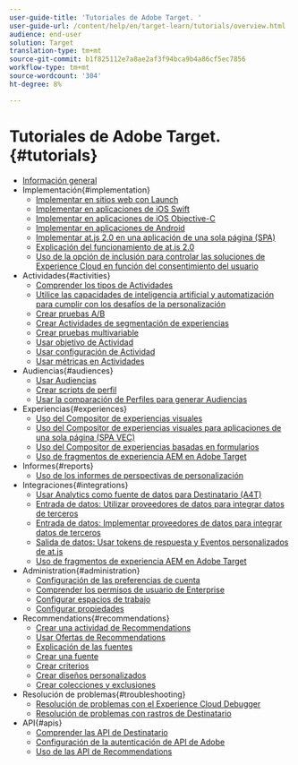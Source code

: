 ```yaml
---
user-guide-title: 'Tutoriales de Adobe Target. '
user-guide-url: /content/help/en/target-learn/tutorials/overview.html
audience: end-user
solution: Target
translation-type: tm+mt
source-git-commit: b1f825112e7a8ae2af3f94bca9b4a86cf5ec7856
workflow-type: tm+mt
source-wordcount: '304'
ht-degree: 8%

---
```



# Tutoriales de Adobe Target.  {#tutorials}

+ [Información general](../overview.md)
+ Implementación{#implementation}
   + [Implementar en sitios web con Launch](https://docs.adobe.com/content/help/en/experience-cloud/implementing-in-websites-with-launch/index.html)
   + [Implementar en aplicaciones de iOS Swift](https://docs.adobe.com/content/help/en/experience-cloud/implementing-in-mobile-ios-swift-apps-with-launch/index.html)
   + [Implementar en aplicaciones de iOS Objective-C](https://docs.adobe.com/content/help/en/experience-cloud/implementing-in-mobile-ios-objective-c-apps-with-launch/index.html)
   + [Implementar en aplicaciones de Android](https://docs.adobe.com/content/help/en/experience-cloud/implementing-in-mobile-android-apps-with-launch/index.html)
   + [Implementar at.js 2.0 en una aplicación de una sola página (SPA)](../implementation/implement-atjs-20-in-a-single-page-application.md)
   + [Explicación del funcionamiento de at.js 2.0](../implementation/understanding-how-atjs-20-works.md)
   + [Uso de la opción de inclusión para controlar las soluciones de Experience Cloud en función del consentimiento del usuario](https://docs.adobe.com/content/help/en/core-services-learn/tutorials/id-service/use-opt-in-to-control-experience-cloud-activities-based-on-user-consent.html)
+ Actividades{#activities}
   + [Comprender los tipos de Actividades](../activities/understanding-the-types-of-activities.md)
   + [Utilice las capacidades de inteligencia artificial y automatización para cumplir con los desafíos de la personalización](../activities/use-the-artificial-intelligence-and-automation-capabilities-to-meet-the-challenges-of-personalization.md)
   + [Crear pruebas A/B](../activities/create-ab-tests.md)
   + [Crear Actividades de segmentación de experiencias](../activities/create-experience-targeting-activities.md)
   + [Crear pruebas multivariable](../activities/create-multivariate-tests.md)
   + [Usar objetivo de Actividad](../activities/use-activity-targeting.md)
   + [Usar configuración de Actividad](../activities/use-activity-settings.md)
   + [Usar métricas en Actividades](../activities/use-metrics-in-activities.md)
+ Audiencias{#audiences}
   + [Usar Audiencias](../audiences/use-audiences.md)
   + [Crear scripts de perfil](../audiences/create-profile-scripts.md)
   + [Usar la comparación de Perfiles para generar Audiencias](../audiences/use-profile-comparison-to-build-audiences.md)
+ Experiencias{#experiences}
   + [Uso del Compositor de experiencias visuales](../experiences/use-the-visual-experience-composer.md)
   + [Uso del Compositor de experiencias visuales para aplicaciones de una sola página (SPA VEC)](../experiences/use-the-visual-experience-composer-for-single-page-applications.md)
   + [Uso del Compositor de experiencias basadas en formularios](../experiences/use-the-form-based-experience-composer.md)
   + [Uso de fragmentos de experiencia AEM en Adobe Target](https://helpx.adobe.com/experience-manager/kt/sites/using/experience-fragment-target-offer-feature-video-use.html)
+ Informes{#reports}
   + [Uso de los informes de perspectivas de personalización](../reports/use-the-personalization-insights-reports.md)
+ Integraciones{#integrations}
   + [Usar Analytics como fuente de datos para Destinatario (A4T)](../integrations/use-analytics-as-a-data-source-a4t.md)
   + [Entrada de datos: Utilizar proveedores de datos para integrar datos de terceros](../integrations/use-data-providers-to-integrate-third-party-data.md)
   + [Entrada de datos: Implementar proveedores de datos para integrar datos de terceros](../integrations/implement-data-providers-to-integrate-third-party-data.md)
   + [Salida de datos: Usar tokens de respuesta y Eventos personalizados de at.js](../integrations/use-response-tokens-and-atjs-custom-events.md)
   + [Uso de fragmentos de experiencia AEM en Adobe Target](https://helpx.adobe.com/experience-manager/kt/sites/using/experience-fragment-target-offer-feature-video-use.html)
+ Administration{#administration}
   + [Configuración de las preferencias de cuenta](../administration/set-up-account-preferences.md)
   + [Comprender los permisos de usuario de Enterprise](../administration/understanding-enterprise-user-permissions.md)
   + [Configurar espacios de trabajo](../administration/set-up-workspaces.md)
   + [Configurar propiedades](../administration/set-up-properties.md)
+ Recommendations{#recommendations}
   + [Crear una actividad de Recommendations](../recommendations/create-a-recommendations-activity.md)
   + [Usar Ofertas de Recommendations](../recommendations/use-recommendations-offers.md)
   + [Explicación de las fuentes](../recommendations/understanding-feeds.md)
   + [Crear una fuente](../recommendations/create-a-feed.md)
   + [Crear criterios](../recommendations/create-criteria.md)
   + [Crear diseños personalizados](../recommendations/create-custom-designs.md)
   + [Crear colecciones y exclusiones](../recommendations/create-collections-and-exclusions.md)
+ Resolución de problemas{#troubleshooting}
   + [Resolución de problemas con el Experience Cloud Debugger](../troubleshooting/troubleshoot-with-the-experience-cloud-debugger.md)
   + [Resolución de problemas con rastros de Destinatario](../troubleshooting/troubleshoot-with-target-traces.md)
+ API{#apis}
   + [Comprender las API de Destinatario](../apis/api-overview.md)
   + [Configuración de la autenticación de API de Adobe](../apis/configure-io-target-integration.md)
   + [Uso de las API de Recommendations](https://docs.adobe.com/content/help/en/target-learn/recommendations-api-tutorial/recs-api-overview.html)
